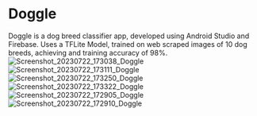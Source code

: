 # Doggle
Doggle is a dog breed classifier app, developed using Android Studio and Firebase. 
Uses a TFLite Model, trained on web scraped images of 10 dog breeds, achieving and training accuracy of 98%.
![Screenshot_20230722_173038_Doggle](https://github.com/nayanjain123/Doggle/assets/129886887/babd9267-fe1a-4f16-ad81-abd36b0ae5fd)
![Screenshot_20230722_173111_Doggle](https://github.com/nayanjain123/Doggle/assets/129886887/38f5d6b1-5f19-43c4-b126-35269f1b14ee)
![Screenshot_20230722_173250_Doggle](https://github.com/nayanjain123/Doggle/assets/129886887/26adf4ba-e11f-466f-a99d-e3babd34748e)
![Screenshot_20230722_173322_Doggle](https://github.com/nayanjain123/Doggle/assets/129886887/ab766d51-3e77-41e5-8570-075f821bc188)
![Screenshot_20230722_172905_Doggle](https://github.com/nayanjain123/Doggle/assets/129886887/0dc7138a-7b64-4af3-bfbf-c55145e08537)
![Screenshot_20230722_172910_Doggle](https://github.com/nayanjain123/Doggle/assets/129886887/d54088dd-5497-45e6-9327-57520088e291)
